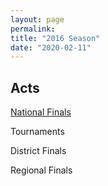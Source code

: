 ```yaml
---
layout: page
permalink: 
title: "2016 Season"
date: "2020-02-11"
---
```


## Acts

[National Finals](https://www.biblequiz.com/history/2016-season/2016-nationals/)

Tournaments

District Finals

Regional Finals
